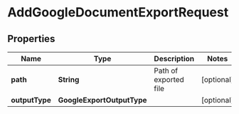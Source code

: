 

# AddGoogleDocumentExportRequest


## Properties

| Name | Type | Description | Notes |
|------------ | ------------- | ------------- | -------------|
|**path** | **String** | Path of exported file |  [optional] |
|**outputType** | **GoogleExportOutputType** |  |  [optional] |



